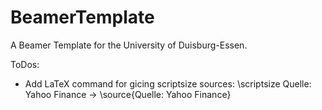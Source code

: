 # BeamerTemplate

A Beamer Template for the University of Duisburg-Essen.

ToDos:

- Add LaTeX command for gicing scriptsize sources: \scriptsize Quelle: Yahoo Finance -> \source{Quelle: Yahoo Finance}

